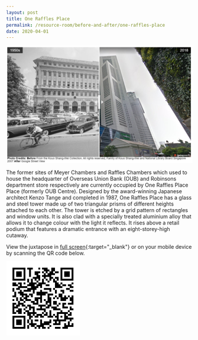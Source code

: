 ```yaml
---
layout: post
title: One Raffles Place
permalink: /resource-room/before-and-after/one-raffles-place
date: 2020-04-01
---
```


<img src="/images/before-after-image-one-raffles-place.jpg" alt="one-raffles-place"/>

The former sites of Meyer Chambers and Raffles Chambers which used to house the headquarter of Overseas Union Bank (OUB) and Robinsons department store respectively are currently occupied by One Raffles Place Place (formerly OUB Centre). Designed by the award-winning Japanese architect Kenzo Tange and completed in 1987, One Raffles Place has a glass and steel tower made up of two triangular prisms of different heights attached to each other. The tower is etched by a grid pattern of rectangles and window units. It is also clad with a specially treated aluminium alloy that allows it to change colour with the light it reflects. It rises above a retail podium that features a dramatic entrance with an eight-storey-high cutaway. 

View the juxtapose in [full screen](https://cdn.knightlab.com/libs/juxtapose/latest/embed/index.html?uid=76aaf0c4-b268-11e9-b9b8-0edaf8f81e27){:target="_blank"} or on your mobile device by scanning the QR code below.

<img src="/images/qr-code-beforeafter-one-raffles-place.png" alt="qr-beforeafter-one-raffles-place" style="width:200px;" />
